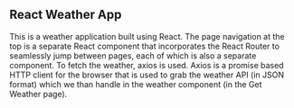 ## React Weather App

This is a weather application built using React. The page navigation at the top is a separate React component that incorporates the React Router to seamlessly jump between pages, each of which is also a separate component. To fetch the weather, axios is used. Axios is a promise based HTTP client for the browser that is used to grab the weather API (in JSON format) which we than handle in the weather component (in the Get Weather page).

